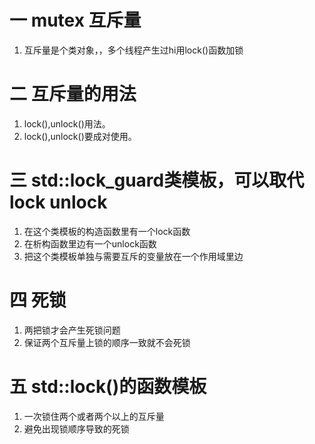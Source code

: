 # 一 mutex 互斥量
1. 互斥量是个类对象，，多个线程产生过hi用lock()函数加锁

# 二 互斥量的用法
1. lock(),unlock()用法。
2. lock(),unlock()要成对使用。

# 三 std::lock_guard类模板，可以取代lock unlock
1. 在这个类模板的构造函数里有一个lock函数
2. 在析构函数里边有一个unlock函数
3. 把这个类模板单独与需要互斥的变量放在一个作用域里边

# 四 死锁
1. 两把锁才会产生死锁问题
2. 保证两个互斥量上锁的顺序一致就不会死锁

# 五 std::lock()的函数模板
1. 一次锁住两个或者两个以上的互斥量
2. 避免出现锁顺序导致的死锁


